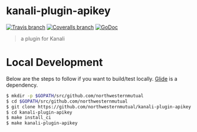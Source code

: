# kanali-plugin-apikey

[![Travis branch](https://img.shields.io/travis/northwesternmutual/kanali-plugin-apikey/master.svg?style=flat-square)](https://travis-ci.org/northwesternmutual/kanali-plugin-apikey) [![Coveralls branch](https://img.shields.io/coveralls/northwesternmutual/kanali-plugin-apikey/master.svg?style=flat-square)](https://coveralls.io/github/northwesternmutual/kanali-plugin-apikey) [![GoDoc](https://img.shields.io/badge/godoc-reference-blue.svg?style=flat-square)](https://godoc.org/github.com/northwesternmutual/kanali-plugin-apikey)

> a plugin for Kanali

# Local Development

Below are the steps to follow if you want to build/test locally. [Glide](https://glide.sh/) is a dependency.

```sh
$ mkdir -p $GOPATH/src/github.com/northwesternmutual
$ cd $GOPATH/src/github.com/northwesternmutual
$ git clone https://github.com/northwesternmutual/kanali-plugin-apikey
$ cd kanali-plugin-apikey
$ make install_ci
$ make kanali-plugin-apikey
```